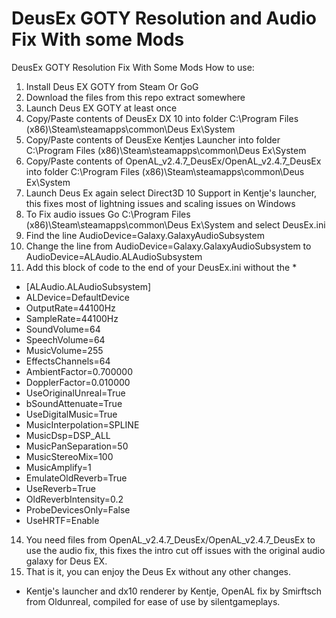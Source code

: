 # DeusEx GOTY Resolution and Audio Fix With some Mods
DeusEx GOTY Resolution Fix With Some Mods
How to use:

1. Install Deus EX GOTY from Steam Or GoG
2. Download the files from this repo extract somewhere
3. Launch Deus EX GOTY at least once
4. Copy/Paste contents of DeusEx DX 10 into folder C:\Program Files (x86)\Steam\steamapps\common\Deus Ex\System
5. Copy/Paste contents of DeusExe Kentjes Launcher into folder C:\Program Files (x86)\Steam\steamapps\common\Deus Ex\System
6. Copy/Paste contents of OpenAL_v2.4.7_DeusEx/OpenAL_v2.4.7_DeusEx into folder C:\Program Files (x86)\Steam\steamapps\common\Deus Ex\System
7. Launch Deus Ex again select Direct3D 10 Support in Kentje's launcher, this fixes most of lightning issues and scaling issues on Windows
8. To Fix audio issues Go C:\Program Files (x86)\Steam\steamapps\common\Deus Ex\System and select DeusEx.ini
9. Find the line  AudioDevice=Galaxy.GalaxyAudioSubsystem
10. Change the line from  AudioDevice=Galaxy.GalaxyAudioSubsystem to AudioDevice=ALAudio.ALAudioSubsystem
11. Add this block of code to the end of your DeusEx.ini without the *
* [ALAudio.ALAudioSubsystem]
* ALDevice=DefaultDevice
* OutputRate=44100Hz
* SampleRate=44100Hz
* SoundVolume=64
* SpeechVolume=64
* MusicVolume=255
* EffectsChannels=64
* AmbientFactor=0.700000
* DopplerFactor=0.010000
* UseOriginalUnreal=True
* bSoundAttenuate=True
* UseDigitalMusic=True
* MusicInterpolation=SPLINE
* MusicDsp=DSP_ALL
* MusicPanSeparation=50
* MusicStereoMix=100
* MusicAmplify=1
* EmulateOldReverb=True
* UseReverb=True
* OldReverbIntensity=0.2
* ProbeDevicesOnly=False
* UseHRTF=Enable
14. You need files from OpenAL_v2.4.7_DeusEx/OpenAL_v2.4.7_DeusEx to use the audio fix, this fixes the intro cut off issues with the original audio galaxy for Deus EX.
15. That is it, you can enjoy the Deus Ex without any other changes.
* Kentje's launcher and dx10 renderer by Kentje, OpenAL fix by Smirftsch from Oldunreal, compiled for ease of use by silentgameplays.

